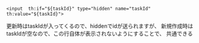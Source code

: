 ```
<input  th:if="${taskId}" type="hidden" name="taskId" th:value="${taskId}">
```
更新時はtaskIdが入ってくるので、hiddenでidが送られますが、
新規作成時はtaskIdが空なので、この行自体が表示されないようにすることで、
共通できる
